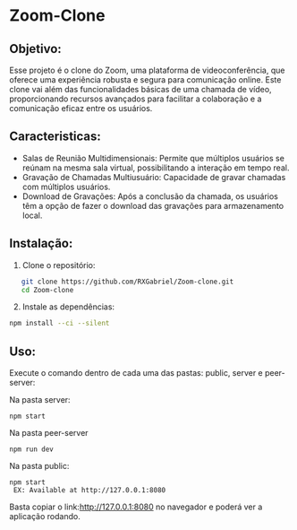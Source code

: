 # Zoom-Clone


## Objetivo: 

Esse projeto é o clone do Zoom, uma plataforma de videoconferência, que oferece uma experiência robusta e segura para comunicação online. Este clone vai além das funcionalidades básicas de uma chamada de vídeo, proporcionando recursos avançados para facilitar a colaboração e a comunicação eficaz entre os usuários.

## Caracteristicas:

- Salas de Reunião Multidimensionais: Permite que múltiplos usuários se reúnam na mesma sala virtual, possibilitando a interação em tempo real.
- Gravação de Chamadas Multiusuário: Capacidade de gravar chamadas com múltiplos usuários.
- Download de Gravações: Após a conclusão da chamada, os usuários têm a opção de fazer o download das gravações para armazenamento local.
  
## Instalação:

1. Clone o repositório:

```bash
   git clone https://github.com/RXGabriel/Zoom-clone.git
   cd Zoom-clone
```

2. Instale as dependências:

```bash
npm install --ci --silent
```

## Uso: 

Execute o comando dentro de cada uma das pastas:  public, server e peer-server: 

Na pasta server:

```
npm start 
```

Na pasta peer-server

```
npm run dev 
```

Na pasta public:

```
npm start 
 EX: Available at http://127.0.0.1:8080
```

Basta copiar o link:http://127.0.0.1:8080 no navegador e poderá ver a aplicação rodando.
